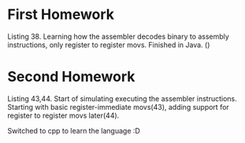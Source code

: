 # First Homework
Listing 38. Learning how the assembler decodes binary to assembly instructions, only register to register movs. Finished in Java. ()

# Second Homework
Listing 43,44. Start of simulating executing the assembler instructions. Starting with basic register-immediate movs(43), adding support for register to register movs later(44).

Switched to cpp to learn the language :D